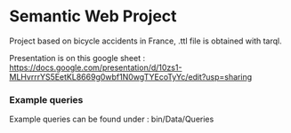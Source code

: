# Semantic Web Project 
 Project based on bicycle accidents in France, .ttl file is obtained with tarql.

 Presentation is on this google sheet :
 https://docs.google.com/presentation/d/10zs1-MLHvrrrYS5EetKL8669g0wbf1N0wgTYEcoTyYc/edit?usp=sharing
 

### Example queries
Example queries can be found under : bin/Data/Queries
